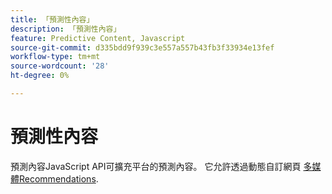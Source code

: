 ```yaml
---
title: 「預測性內容」
description: 「預測性內容」
feature: Predictive Content, Javascript
source-git-commit: d335bdd9f939c3e557a557b43fb3f33934e13fef
workflow-type: tm+mt
source-wordcount: '28'
ht-degree: 0%

---
```



# 預測性內容

預測內容JavaScript API可擴充平台的預測內容。 它允許透過動態自訂網頁 [多媒體Recommendations](rich-media-recommendation.md).
